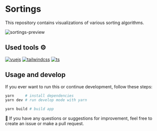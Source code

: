 # Sortings

This repository contains visualizations of various sorting algorithms.

![sortings-preview](https://github.com/neketli/sortings/assets/48692866/3cf0a9a5-3a4e-43ae-916f-8aab9e9ba799)

## Used tools ⚙️

[![vuejs](https://img.shields.io/badge/vuejs-black?style=for-the-badge&logo=vuedotjs)](https://https://vuejs.org/)
[![tailwindcss](https://img.shields.io/badge/tailwindcss-black.svg?style=for-the-badge&logo=tailwind-css)](https://tailwindcss.com/)
[![ts](https://img.shields.io/badge/TypeScript-black?style=for-the-badge&logo=typescript)](https://www.typescriptlang.org/)

## Usage and develop

If you ever want to run this or continue development, follow these steps:

```bash
yarn     # install dependencies
yarn dev # run develop mode with yarn

yarn build # build app
```

🧪 If you have any questions or suggestions for improvement, feel free to create an issue or make a pull request.
